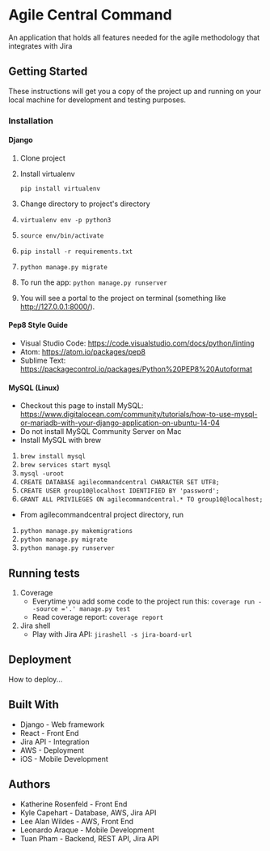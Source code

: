 # Agile Central Command
An application that holds all features needed for the agile methodology that integrates with Jira

## Getting Started
These instructions will get you a copy of the project up and running on your local machine for development and testing purposes.

### Installation
#### Django
1. Clone project
2. Install virtualenv

    ```
    pip install virtualenv
    ```
3. Change directory to project's directory
4. ```virtualenv env -p python3```
5. ```source env/bin/activate```
6. ```pip install -r requirements.txt```
7. ```python manage.py migrate```
8. To run the app: ```python manage.py runserver```
9. You will see a portal to the project on terminal (something like http://127.0.0.1:8000/).

#### Pep8 Style Guide
- Visual Studio Code: https://code.visualstudio.com/docs/python/linting
- Atom: https://atom.io/packages/pep8
- Sublime Text: https://packagecontrol.io/packages/Python%20PEP8%20Autoformat

#### MySQL (Linux)
- Checkout this page to install MySQL: https://www.digitalocean.com/community/tutorials/how-to-use-mysql-or-mariadb-with-your-django-application-on-ubuntu-14-04
- Do not install MySQL Community Server on Mac
- Install MySQL with brew
1. ```brew install mysql```
2. ```brew services start mysql```
3. ```mysql -uroot```
4. ```CREATE DATABASE agilecommandcentral CHARACTER SET UTF8;```
5. ```CREATE USER group10@localhost IDENTIFIED BY 'password';```
6. ```GRANT ALL PRIVILEGES ON agilecommandcentral.* TO group10@localhost;```

- From agilecommandcentral project directory, run 
1. ```python manage.py makemigrations```
2. ```python manage.py migrate```
3. ```python manage.py runserver```


## Running tests
1. Coverage
    - Everytime you add some code to the project run this: ```coverage run --source ='.' manage.py test```
    - Read coverage report: ```coverage report```
2. Jira shell
    - Play with Jira API: ```jirashell -s jira-board-url```

## Deployment
How to deploy...

## Built With
* Django - Web framework
* React - Front End
* Jira API - Integration
* AWS - Deployment
* iOS - Mobile Development

## Authors
* Katherine Rosenfeld - Front End
* Kyle Capehart - Database, AWS, Jira API
* Lee Alan Wildes - AWS, Front End
* Leonardo Araque - Mobile Development
* Tuan Pham - Backend, REST API, Jira API

